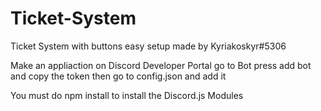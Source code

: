 # Ticket-System
Ticket System with buttons easy setup made by Kyriakoskyr#5306

Make an appliaction on Discord Developer Portal
go to Bot press add bot and copy the token then go to config.json and add it

You must do
npm install to install the Discord.js Modules
